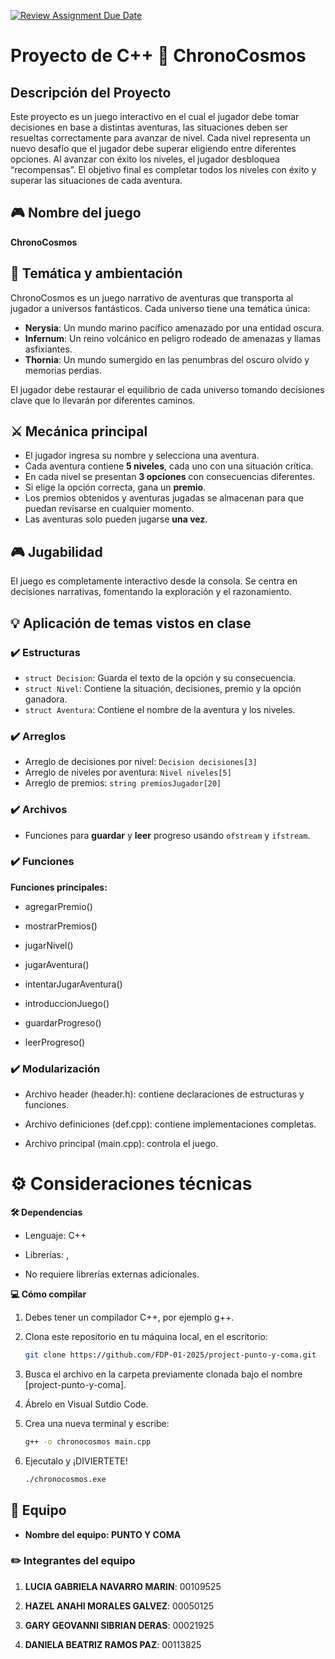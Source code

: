 [![Review Assignment Due Date](https://classroom.github.com/assets/deadline-readme-button-22041afd0340ce965d47ae6ef1cefeee28c7c493a6346c4f15d667ab976d596c.svg)](https://classroom.github.com/a/mi1WNrHU)
# Proyecto de C++ 🌌 ChronoCosmos

## Descripción del Proyecto

Este proyecto es un juego interactivo en el cual el jugador debe tomar decisiones en base a distintas aventuras, las situaciones deben ser resueltas correctamente para avanzar de nivel. Cada nivel representa un nuevo desafío que el jugador debe superar eligiendo entre diferentes opciones. Al avanzar con éxito los niveles, el jugador desbloquea “recompensas”. El objetivo final es completar todos los niveles con éxito y superar las situaciones de cada aventura.

## 🎮 Nombre del juego
**ChronoCosmos**

## 🌟 Temática y ambientación
ChronoCosmos es un juego narrativo de aventuras que transporta al jugador a universos fantásticos. Cada universo tiene una temática única:

- **Nerysia**: Un mundo marino pacífico amenazado por una entidad oscura.
- **Infernum**: Un reino volcánico en peligro rodeado de amenazas y llamas asfixiantes.
- **Thornia**: Un mundo sumergido en las penumbras del oscuro olvido y memorias perdias.

El jugador debe restaurar el equilibrio de cada universo tomando decisiones clave que lo llevarán 
por diferentes caminos.

## ⚔️ Mecánica principal
- El jugador ingresa su nombre y selecciona una aventura.
- Cada aventura contiene **5 niveles**, cada uno con una situación crítica.
- En cada nivel se presentan **3 opciones** con consecuencias diferentes.
- Si elige la opción correcta, gana un **premio**.
- Los premios obtenidos y aventuras jugadas se almacenan para que puedan revisarse en cualquier momento.
- Las aventuras solo pueden jugarse **una vez**.

## 🎮 Jugabilidad
El juego es completamente interactivo desde la consola. Se centra en decisiones narrativas, fomentando la exploración y el razonamiento.

## 💡 Aplicación de temas vistos en clase

### ✔️ Estructuras
- `struct Decision`: Guarda el texto de la opción y su consecuencia.
- `struct Nivel`: Contiene la situación, decisiones, premio y la opción ganadora.
- `struct Aventura`: Contiene el nombre de la aventura y los niveles.

### ✔️ Arreglos
- Arreglo de decisiones por nivel: `Decision decisiones[3]`
- Arreglo de niveles por aventura: `Nivel niveles[5]`
- Arreglo de premios: `string premiosJugador[20]`

### ✔️ Archivos
- Funciones para **guardar** y **leer** progreso usando `ofstream` y `ifstream`.

### ✔️ Funciones

**Funciones principales:**

- agregarPremio()

- mostrarPremios()

- jugarNivel()

- jugarAventura()

- intentarJugarAventura()

- introduccionJuego()

- guardarProgreso()

- leerProgreso()

### ✔️ Modularización

- Archivo header (header.h): contiene declaraciones de estructuras y funciones.

- Archivo definiciones (def.cpp): contiene implementaciones completas.

- Archivo principal (main.cpp): controla el juego.

# ⚙️ Consideraciones técnicas

**🛠️ Dependencias**

- Lenguaje: C++

- Librerías: <iostream>, <fstream>

- No requiere librerías externas adicionales.

**💻 Cómo compilar**

1. Debes tener un compilador C++, por ejemplo g++.

2. Clona este repositorio en tu máquina local, en el escritorio:
   ```bash
   git clone https://github.com/FDP-01-2025/project-punto-y-coma.git

3. Busca el archivo en la carpeta previamente clonada bajo el nombre [project-punto-y-coma].

4. Ábrelo en Visual Sutdio Code.

5. Crea una nueva terminal y escribe:
   ```bash
   g++ -o chronocosmos main.cpp

6. Ejecutalo y ¡DIVIERTETE!
   ```bash
   ./chronocosmos.exe

## 🔨 Equipo

- **Nombre del equipo: PUNTO Y COMA** 

### ✏️ Integrantes del equipo

1. **LUCIA GABRIELA NAVARRO MARIN**: 00109525

2. **HAZEL ANAHI MORALES GALVEZ**: 00050125
   
3. **GARY GEOVANNI SIBRIAN DERAS**: 00021925

4. **DANIELA BEATRIZ RAMOS PAZ**: 00113825

